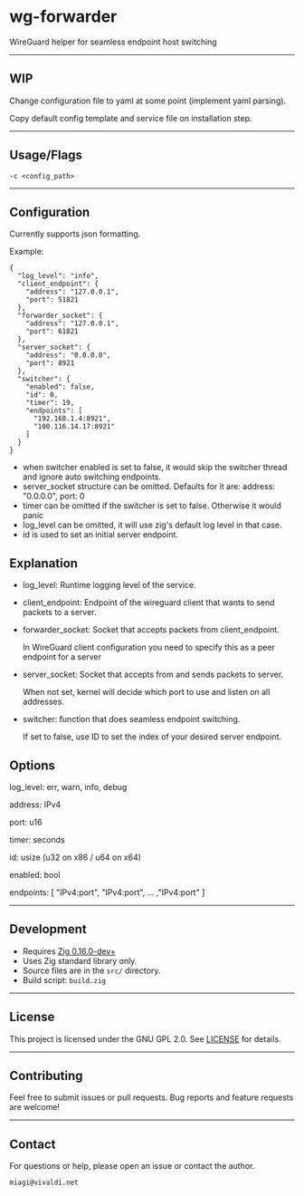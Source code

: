 # wg-forwarder
WireGuard helper for seamless endpoint host switching 

---

## WIP
Change configuration file to yaml at some point (implement yaml parsing).

Copy default config template and service file on installation step. 

---
## Usage/Flags
```
-c <config_path>
```
---

## Configuration
Currently supports json formatting.  

Example:
```
{
  "log_level": "info",
  "client_endpoint": {
    "address": "127.0.0.1",
    "port": 51821
  },
  "forwarder_socket": {
    "address": "127.0.0.1",
    "port": 61821
  },
  "server_socket": {
    "address": "0.0.0.0",
    "port": 8921
  },
  "switcher": {
    "enabled": false,
    "id": 0,
    "timer": 19,
    "endpoints": [
      "192.168.1.4:8921",
      "100.116.14.17:8921"
    ]
  }
}

```
- when switcher enabled is set to false, it would skip the switcher thread and ignore auto switching endpoints.
- server_socket structure can be omitted. Defaults for it are: address: "0.0.0.0", port: 0
- timer can be omitted if the switcher is set to false. Otherwise it would panic 
- log_level can be omitted, it will use zig's default log level in that case.
- id is used to set an initial server endpoint. 

## Explanation
- log_level: Runtime logging level of the service.
- client_endpoint: Endpoint of the wireguard client that wants to send packets to a server.
- forwarder_socket: Socket that accepts packets from client_endpoint. 

  In WireGuard client configuration you need to specify this as a peer endpoint for a server
- server_socket: Socket that accepts from and sends packets to server. 
  
  When not set, kernel will decide which port to use and listen on all addresses.

- switcher: function that does seamless endpoint switching. 

  If set to false, use ID to set the index of your desired server endpoint.

## Options
log_level: err, warn, info, debug

address: IPv4

port: u16

timer: seconds

id: usize (u32 on x86 / u64 on x64)

enabled: bool

endpoints: [ "IPv4:port", "IPv4:port", ... ,"IPv4:port" ]

---

## Development

* Requires [Zig 0.16.0-dev+](https://ziglang.org/download/)
* Uses Zig standard library only.
* Source files are in the `src/` directory.
* Build script: `build.zig`

---

## License 
This project is licensed under the GNU GPL 2.0. See [LICENSE](LICENSE) for details.

---

## Contributing

Feel free to submit issues or pull requests.
Bug reports and feature requests are welcome!

---

## Contact

For questions or help, please open an issue or contact the author.

```
miagi@vivaldi.net
```
